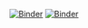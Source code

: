 [![Binder](https://img.shields.io/badge/launch-binder-brightgreen.svg)](https://mybinder.org/v2/gh/MohitBurkule/qmul_intro_to_cpp/master?filepath=notebooks/xcpp.ipynb)
[![Binder](https://img.shields.io/badge/launch-binder-brightgreen.svg)](https://mybinder.org/v2/gh/MohitBurkule/qmul_intro_to_cpp/master?filepath=notebooks/coursework1.ipynb)